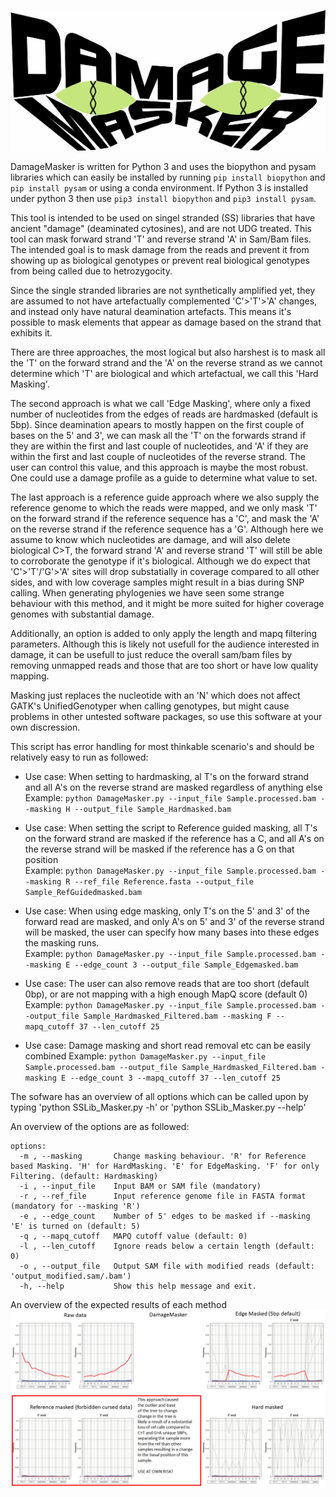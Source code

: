<p align="center">
  <img src="https://github.com/IamIamI/DamageMasker/blob/main/Damage_Masker_logo.jpg" width="800"/>
</p>


DamageMasker is written for Python 3 and uses the biopython and pysam libraries which can easily be installed by running ```pip install biopython``` and ```pip install pysam``` or using a conda environment. 
If Python 3 is installed under python 3 then use ```pip3 install biopython``` and ```pip3 install pysam```.

This tool is intended to be used on singel stranded (SS) libraries that have ancient "damage" (deaminated cytosines), and are not UDG treated.
This tool can mask forward strand 'T' and reverse strand 'A' in Sam/Bam files. The intended goal is to mask damage from the reads and prevent it from showing up as biological genotypes or prevent real biological genotypes from being called due to hetrozygocity.  
  
Since the single stranded libraries are not synthetically amplified yet, they are assumed to not have artefactually complemented 'C'>'T'>'A' changes, and instead only have natural deamination artefacts. This means it's possible to mask elements that appear as damage based on the strand that exhibits it.  
  
There are three approaches, the most logical but also harshest is to mask all the 'T' on the forward strand and the 'A' on the reverse strand as we cannot determine which 'T' are biological and which artefactual, we call this 'Hard Masking'.  

The second approach is what we call 'Edge Masking', where only a fixed number of nucleotides from the edges of reads are hardmasked (default is 5bp). Since deamination apears to mostly happen on the first couple of bases on the 5' and 3', we can mask all the 'T' on the forwards strand if they are within the first and last couple of nucleotides, and 'A' if they are within the first and last couple of nucleotides of the reverse strand. The user can control this value, and this approach is maybe the most robust. One could use a damage profile as a guide to determine what value to set. 

The last approach is a reference guide approach where we also supply the reference genome to which the reads were mapped, and we only mask 'T' on the forward strand if the reference sequence has a 'C', and mask the 'A' on the reverse strand if the reference sequence has a 'G'. Although here we assume to know which nucleotides are damage, and will also delete biological C>T, the forward strand 'A' and reverse strand 'T' will still be able to corroborate the genotype if it's biological. Although we do expect that 'C'>'T'/'G'>'A' sites will drop substatially in coverage compared to all other sides, and with low coverage samples might result in a bias during SNP calling. When generating phylogenies we have seen some strange behaviour with this method, and it might be more suited for higher coverage genomes with substantial damage. 

Additionally, an option is added to only apply the length and mapq filtering parameters. Although this is likely not usefull for the audience interested in damage, it can be usefull to just reduce the overall sam/bam files by removing unmapped reads and those that are too short or have low quality mapping.

Masking just replaces the nucleotide with an 'N' which does not affect GATK's UnifiedGenotyper when calling genotypes, but might cause problems in other untested software packages, so use this software at your own discression. 
  
This script has error handling for most thinkable scenario's and should be relatively easy to run as followed:
- Use case: When setting to hardmasking, al T's on the forward strand and all A's on the reverse strand are masked regardless of anything else  
Example: ```python DamageMasker.py --input_file Sample.processed.bam --masking H --output_file Sample_Hardmasked.bam```  
  
- Use case: When setting the script to Reference guided masking, all T's on the forward strand are masked if the reference has a C, and all A's on the reverse strand will be masked if the reference has a G on that position  
Example: ```python DamageMasker.py --input_file Sample.processed.bam --masking R --ref_file Reference.fasta --output_file Sample_RefGuidedmasked.bam```

- Use case: When using edge masking, only T's on the 5' and 3' of the forward read are masked, and only A's on 5' and 3' of the reverse strand will be masked, the user can specify how many bases into these edges the masking runs.  
Example: ```python DamageMasker.py --input_file Sample.processed.bam --masking E --edge_count 3 --output_file Sample_Edgemasked.bam```  
  
- Use case: The user can also remove reads that are too short (default 0bp), or are not mapping with a high enough MapQ score (default 0)  
Example: ```python DamageMasker.py --input_file Sample.processed.bam --output_file Sample_Hardmasked_Filtered.bam --masking F --mapq_cutoff 37 --len_cutoff 25```

- Use case: Damage masking and short read removal etc can be easily combined 
Example: ```python DamageMasker.py --input_file Sample.processed.bam --output_file Sample_Hardmasked_Filtered.bam -masking E --edge_count 3 --mapq_cutoff 37 --len_cutoff 25```


The sofware has an overview of all options which can be called upon by typing 'python SSLib_Masker.py -h' or 'python SSLib_Masker.py --help'  
  
An overview of the options are as followed:  
```
options:
  -m , --masking       Change masking behaviour. 'R' for Reference based Masking. 'H' for HardMasking. 'E' for EdgeMasking. 'F' for only Filtering. (default: Hardmasking)
  -i , --input_file    Input BAM or SAM file (mandatory)
  -r , --ref_file      Input reference genome file in FASTA format (mandatory for --masking 'R')
  -e , --edge_count    Number of 5' edges to be masked if --masking 'E' is turned on (default: 5)
  -q , --mapq_cutoff   MAPQ cutoff value (default: 0)
  -l , --len_cutoff    Ignore reads below a certain length (default: 0)
  -o , --output_file   Output SAM file with modified reads (default: 'output_modified.sam/.bam')
  -h, --help           Show this help message and exit.
```

An overview of the expected results of each method
![.](https://github.com/IamIamI/DamageMasker/blob/main/DamageMasker.png)
